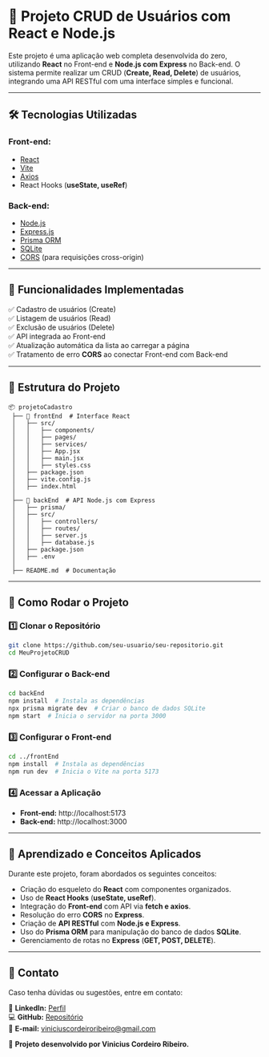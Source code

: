 # 🚀 Projeto CRUD de Usuários com React e Node.js

Este projeto é uma aplicação web completa desenvolvida do zero, utilizando **React** no Front-end e **Node.js com Express** no Back-end. O sistema permite realizar um CRUD (**Create, Read, Delete**) de usuários, integrando uma API RESTful com uma interface simples e funcional.

---

## 🛠 Tecnologias Utilizadas

### **Front-end**:
- [React](https://react.dev/)
- [Vite](https://vitejs.dev/)
- [Axios](https://axios-http.com/)
- React Hooks (**useState, useRef**)

### **Back-end**:
- [Node.js](https://nodejs.org/)
- [Express.js](https://expressjs.com/)
- [Prisma ORM](https://www.prisma.io/)
- [SQLite](https://www.sqlite.org/)
- [CORS](https://www.npmjs.com/package/cors) (para requisições cross-origin)

---

## 📌 Funcionalidades Implementadas

✅ Cadastro de usuários (Create)  
✅ Listagem de usuários (Read)  
✅ Exclusão de usuários (Delete)  
✅ API integrada ao Front-end  
✅ Atualização automática da lista ao carregar a página  
✅ Tratamento de erro **CORS** ao conectar Front-end com Back-end  

---

## 📂 Estrutura do Projeto

```
📦 projetoCadastro
 ├── 📂 frontEnd  # Interface React
 │   ├── src/
 │   │   ├── components/
 │   │   ├── pages/
 │   │   ├── services/
 │   │   ├── App.jsx
 │   │   ├── main.jsx
 │   │   ├── styles.css
 │   ├── package.json
 │   ├── vite.config.js
 │   ├── index.html
 │
 ├── 📂 backEnd  # API Node.js com Express
 │   ├── prisma/
 │   ├── src/
 │   │   ├── controllers/
 │   │   ├── routes/
 │   │   ├── server.js
 │   │   ├── database.js
 │   ├── package.json
 │   ├── .env
 │
 ├── README.md  # Documentação
```

---

## 🚀 Como Rodar o Projeto

### **1️⃣ Clonar o Repositório**
```sh
git clone https://github.com/seu-usuario/seu-repositorio.git
cd MeuProjetoCRUD
```

### **2️⃣ Configurar o Back-end**
```sh
cd backEnd
npm install  # Instala as dependências
npx prisma migrate dev  # Criar o banco de dados SQLite
npm start  # Inicia o servidor na porta 3000
```

### **3️⃣ Configurar o Front-end**
```sh
cd ../frontEnd
npm install  # Instala as dependências
npm run dev  # Inicia o Vite na porta 5173
```

### **4️⃣ Acessar a Aplicação**

- **Front-end:** http://localhost:5173  
- **Back-end:** http://localhost:3000  

---

## 📖 Aprendizado e Conceitos Aplicados

Durante este projeto, foram abordados os seguintes conceitos:

- Criação do esqueleto do **React** com componentes organizados.
- Uso de **React Hooks** (**useState, useRef**).
- Integração do **Front-end** com API via **fetch e axios**.
- Resolução do erro **CORS** no **Express**.
- Criação de **API RESTful** com **Node.js e Express**.
- Uso do **Prisma ORM** para manipulação do banco de dados **SQLite**.
- Gerenciamento de rotas no **Express** (**GET, POST, DELETE**).

---

## 📌 Contato

Caso tenha dúvidas ou sugestões, entre em contato:

💼 **LinkedIn:** [Perfil](https://www.linkedin.com/in/viniciuscordeiroribeiro/)  
💻 **GitHub:** [Repositório](https://github.com/viniciuscribeiro)  
📧 **E-mail:** viniciuscordeiroribeiro@gmail.com  

🚀 **Projeto desenvolvido por Vinicius Cordeiro Ribeiro.**


